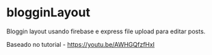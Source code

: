 # blogginLayout
Bloggin layout usando firebase e express file upload para editar posts.

Baseado no tutorial - https://youtu.be/AWHGQfzfHxI

